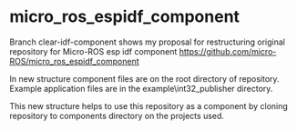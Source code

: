 # micro_ros_espidf_component
Branch clear-idf-component shows my proposal for restructuring original repository for Micro-ROS esp idf component
https://github.com/micro-ROS/micro_ros_espidf_component

In new structure component files are on the root directory of repository.
Example application files are in the example\int32_publisher directory.

This new structure helps to use this repository as a component by cloning repository to 
components directory on the projects used.

